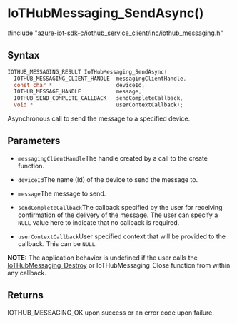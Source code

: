 # IoTHubMessaging_SendAsync()

\#include "[azure-iot-sdk-c/iothub_service_client/inc/iothub_messaging.h](../iot-c-ref-iothub-messaging-h.md)"  

## Syntax

```C
IOTHUB_MESSAGING_RESULT IoTHubMessaging_SendAsync(
  IOTHUB_MESSAGING_CLIENT_HANDLE  messagingClientHandle,
  const char *                    deviceId,
  IOTHUB_MESSAGE_HANDLE           message,
  IOTHUB_SEND_COMPLETE_CALLBACK   sendCompleteCallback,
  void *                          userContextCallback);
```

Asynchronous call to send the message to a specified device.

## Parameters
* `messagingClientHandle`The handle created by a call to the create function. 

* `deviceId`The name (Id) of the device to send the message to. 

* `message`The message to send. 

* `sendCompleteCallback`The callback specified by the user for receiving confirmation of the delivery of the message. The user can specify a `NULL` value here to indicate that no callback is required. 

* `userContextCallback`User specified context that will be provided to the callback. This can be `NULL`.

**NOTE:** The application behavior is undefined if the user calls the [IoTHubMessaging_Destroy](#iothub__messaging_8h_1a5714171907353034b3bc60b7a404fc79) or IoTHubMessaging_Close function from within any callback.

## Returns
IOTHUB_MESSAGING_OK upon success or an error code upon failure.

